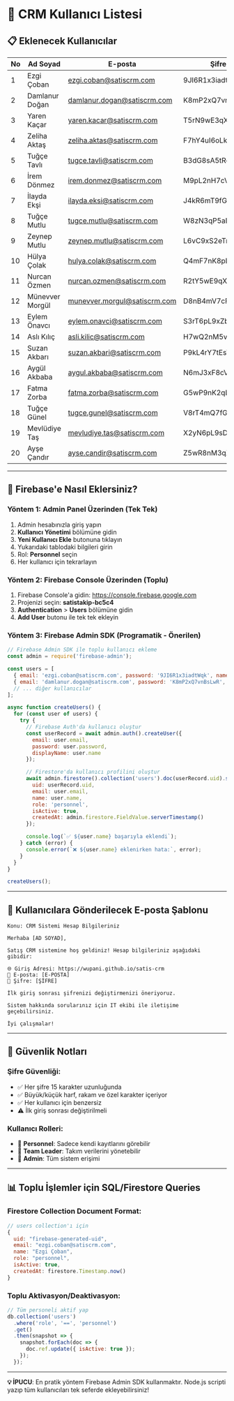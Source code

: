 # 👥 CRM Kullanıcı Listesi

## 📋 Eklenecek Kullanıcılar

| No | Ad Soyad | E-posta | Şifre | Rol |
|----|----------|---------|--------|-----|
| 1 | Ezgi Çoban | ezgi.coban@satiscrm.com | 9JI6R1x3iadtWqk | personnel |
| 2 | Damlanur Doğan | damlanur.dogan@satiscrm.com | K8mP2xQ7vnBsLwR | personnel |
| 3 | Yaren Kaçar | yaren.kacar@satiscrm.com | T5rN9wE3qXpZmCs | personnel |
| 4 | Zeliha Aktaş | zeliha.aktas@satiscrm.com | F7hY4uI6oLkJnMp | personnel |
| 5 | Tuğçe Tavlı | tugce.tavli@satiscrm.com | B3dG8sA5tRqWxZv | personnel |
| 6 | İrem Dönmez | irem.donmez@satiscrm.com | M9pL2nH7cVbXyQw | personnel |
| 7 | İlayda Ekşi | ilayda.eksi@satiscrm.com | J4kR6mT9fGhYuIo | personnel |
| 8 | Tuğçe Mutlu | tugce.mutlu@satiscrm.com | W8zN3qP5aDfGhJk | personnel |
| 9 | Zeynep Mutlu | zeynep.mutlu@satiscrm.com | L6vC9xS2eTrYuPw | personnel |
| 10 | Hülya Çolak | hulya.colak@satiscrm.com | Q4mF7nK8pLsZxCv | personnel |
| 11 | Nurcan Özmen | nurcan.ozmen@satiscrm.com | R2tY5wE9qXhGjKl | personnel |
| 12 | Münevver Morgül | munevver.morgul@satiscrm.com | D8nB4mV7cFgHyQw | personnel |
| 13 | Eylem Önavcı | eylem.onavci@satiscrm.com | S3rT6pL9xZbNmKj | personnel |
| 14 | Aslı Kılıç | asli.kilic@satiscrm.com | H7wQ2nM5vCxZaFg | personnel |
| 15 | Suzan Akbarı | suzan.akbari@satiscrm.com | P9kL4rY7tEsWqXz | personnel |
| 16 | Aygül Akbaba | aygul.akbaba@satiscrm.com | N6mJ3xF8cVbHyTr | personnel |
| 17 | Fatma Zorba | fatma.zorba@satiscrm.com | G5wP9nK2qLsZxMj | personnel |
| 18 | Tuğçe Günel | tugce.gunel@satiscrm.com | V8rT4mQ7fGhBnCx | personnel |
| 19 | Mevlüdiye Taş | mevludiye.tas@satiscrm.com | X2yN6pL9sDfGhJk | personnel |
| 20 | Ayşe Çandır | ayse.candir@satiscrm.com | Z5wR8nM3qXtYvCs | personnel |

---

## 🔧 Firebase'e Nasıl Eklersiniz?

### Yöntem 1: Admin Panel Üzerinden (Tek Tek)
1. Admin hesabınızla giriş yapın
2. **Kullanıcı Yönetimi** bölümüne gidin
3. **Yeni Kullanıcı Ekle** butonuna tıklayın
4. Yukarıdaki tablodaki bilgileri girin
5. Rol: **Personnel** seçin
6. Her kullanıcı için tekrarlayın

### Yöntem 2: Firebase Console Üzerinden (Toplu)
1. Firebase Console'a gidin: https://console.firebase.google.com
2. Projenizi seçin: **satistakip-bc5c4**
3. **Authentication** > **Users** bölümüne gidin
4. **Add User** butonu ile tek tek ekleyin

### Yöntem 3: Firebase Admin SDK (Programatik - Önerilen)
```javascript
// Firebase Admin SDK ile toplu kullanıcı ekleme
const admin = require('firebase-admin');

const users = [
  { email: 'ezgi.coban@satiscrm.com', password: '9JI6R1x3iadtWqk', name: 'Ezgi Çoban' },
  { email: 'damlanur.dogan@satiscrm.com', password: 'K8mP2xQ7vnBsLwR', name: 'Damlanur Doğan' },
  // ... diğer kullanıcılar
];

async function createUsers() {
  for (const user of users) {
    try {
      // Firebase Auth'da kullanıcı oluştur
      const userRecord = await admin.auth().createUser({
        email: user.email,
        password: user.password,
        displayName: user.name
      });

      // Firestore'da kullanıcı profilini oluştur
      await admin.firestore().collection('users').doc(userRecord.uid).set({
        uid: userRecord.uid,
        email: user.email,
        name: user.name,
        role: 'personnel',
        isActive: true,
        createdAt: admin.firestore.FieldValue.serverTimestamp()
      });

      console.log(`✅ ${user.name} başarıyla eklendi`);
    } catch (error) {
      console.error(`❌ ${user.name} eklenirken hata:`, error);
    }
  }
}

createUsers();
```

---

## 📧 Kullanıcılara Gönderilecek E-posta Şablonu

```
Konu: CRM Sistemi Hesap Bilgileriniz

Merhaba [AD SOYAD],

Satış CRM sistemine hoş geldiniz! Hesap bilgileriniz aşağıdaki gibidir:

🌐 Giriş Adresi: https://wupani.github.io/satis-crm
📧 E-posta: [E-POSTA]
🔐 Şifre: [ŞİFRE]

İlk giriş sonrası şifrenizi değiştirmenizi öneriyoruz.

Sistem hakkında sorularınız için IT ekibi ile iletişime geçebilirsiniz.

İyi çalışmalar!
```

---

## 🔐 Güvenlik Notları

### Şifre Güvenliği:
- ✅ Her şifre 15 karakter uzunluğunda
- ✅ Büyük/küçük harf, rakam ve özel karakter içeriyor
- ✅ Her kullanıcı için benzersiz
- ⚠️ İlk giriş sonrası değiştirilmeli

### Kullanıcı Rolleri:
- 👤 **Personnel**: Sadece kendi kayıtlarını görebilir
- 👥 **Team Leader**: Takım verilerini yönetebilir  
- 👑 **Admin**: Tüm sistem erişimi

---

## 📊 Toplu İşlemler için SQL/Firestore Queries

### Firestore Collection Document Format:
```javascript
// users collection'ı için
{
  uid: "firebase-generated-uid",
  email: "ezgi.coban@satiscrm.com", 
  name: "Ezgi Çoban",
  role: "personnel",
  isActive: true,
  createdAt: firestore.Timestamp.now()
}
```

### Toplu Aktivasyon/Deaktivasyon:
```javascript
// Tüm personeli aktif yap
db.collection('users')
  .where('role', '==', 'personnel')
  .get()
  .then(snapshot => {
    snapshot.forEach(doc => {
      doc.ref.update({ isActive: true });
    });
  });
```

---

**💡 İPUCU**: En pratik yöntem Firebase Admin SDK kullanmaktır. Node.js scripti yazıp tüm kullanıcıları tek seferde ekleyebilirsiniz! 
